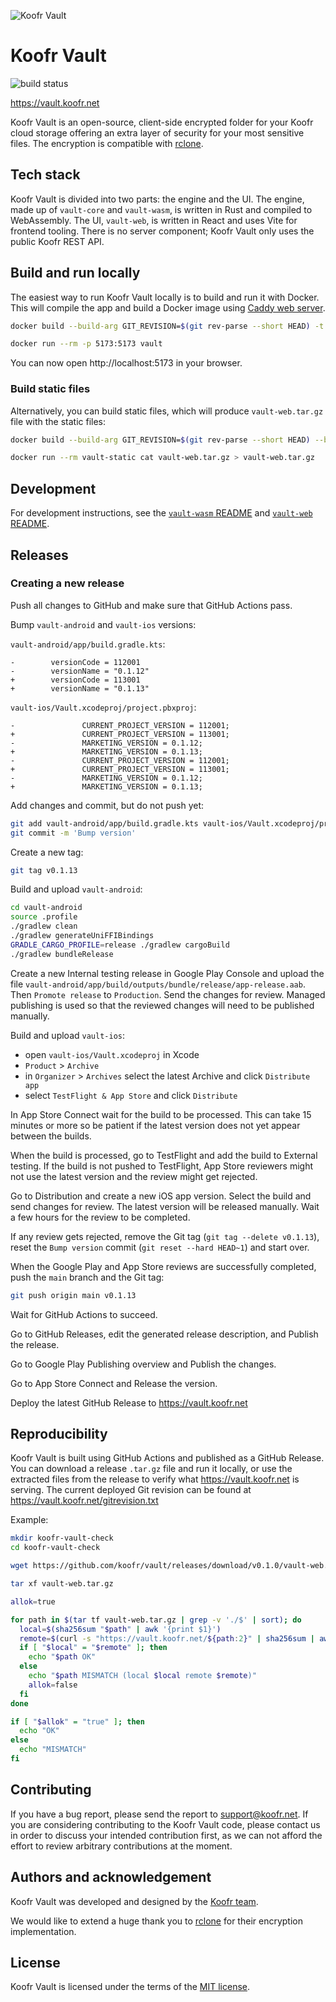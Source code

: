 ![Koofr Vault](./vault-web/src/assets/images/vault-logo.svg)

# Koofr Vault

![build status](https://github.com/koofr/vault/actions/workflows/build.yml/badge.svg)

https://vault.koofr.net

Koofr Vault is an open-source, client-side encrypted folder for your Koofr cloud storage offering an extra layer of security for your most sensitive files. The encryption is compatible with [rclone](https://rclone.org/).

## Tech stack

Koofr Vault is divided into two parts: the engine and the UI. The engine, made up of `vault-core` and `vault-wasm`, is written in Rust and compiled to WebAssembly. The UI, `vault-web`, is written in React and uses Vite for frontend tooling. There is no server component; Koofr Vault only uses the public Koofr REST API.

## Build and run locally

The easiest way to run Koofr Vault locally is to build and run it with Docker. This will compile the app and build a Docker image using [Caddy web server](https://caddyserver.com/).

```sh
docker build --build-arg GIT_REVISION=$(git rev-parse --short HEAD) -t vault .

docker run --rm -p 5173:5173 vault
```

You can now open http://localhost:5173 in your browser.

### Build static files

Alternatively, you can build static files, which will produce `vault-web.tar.gz` file with the static files:

```sh
docker build --build-arg GIT_REVISION=$(git rev-parse --short HEAD) --build-arg GIT_RELEASE=$(git describe --tags --exact-match 2> /dev/null || echo -n '') --target static-stage -t vault-static .

docker run --rm vault-static cat vault-web.tar.gz > vault-web.tar.gz
```

## Development

For development instructions, see the [`vault-wasm` README](./vault-wasm/README.md) and [`vault-web` README](./vault-web/README.md).

## Releases

### Creating a new release

Push all changes to GitHub and make sure that GitHub Actions pass.

Bump `vault-android` and `vault-ios` versions:

`vault-android/app/build.gradle.kts`:

```
-        versionCode = 112001
-        versionName = "0.1.12"
+        versionCode = 113001
+        versionName = "0.1.13"
```

`vault-ios/Vault.xcodeproj/project.pbxproj`:

```
-				CURRENT_PROJECT_VERSION = 112001;
+				CURRENT_PROJECT_VERSION = 113001;
-				MARKETING_VERSION = 0.1.12;
+				MARKETING_VERSION = 0.1.13;
-				CURRENT_PROJECT_VERSION = 112001;
+				CURRENT_PROJECT_VERSION = 113001;
-				MARKETING_VERSION = 0.1.12;
+				MARKETING_VERSION = 0.1.13;
```

Add changes and commit, but do not push yet:

```sh
git add vault-android/app/build.gradle.kts vault-ios/Vault.xcodeproj/project.pbxproj
git commit -m 'Bump version'
```

Create a new tag:

```sh
git tag v0.1.13
```

Build and upload `vault-android`:

```sh
cd vault-android
source .profile
./gradlew clean
./gradlew generateUniFFIBindings
GRADLE_CARGO_PROFILE=release ./gradlew cargoBuild
./gradlew bundleRelease
```

Create a new Internal testing release in Google Play Console and upload the file `vault-android/app/build/outputs/bundle/release/app-release.aab`. Then `Promote release` to `Production`. Send the changes for review. Managed publishing is used so that the reviewed changes will need to be published manually.

Build and upload `vault-ios`:

- open `vault-ios/Vault.xcodeproj` in Xcode
- `Product` > `Archive`
- in `Organizer` > `Archives` select the latest Archive and click `Distribute app`
- select `TestFlight & App Store` and click `Distribute`

In App Store Connect wait for the build to be processed. This can take 15 minutes or more so be patient if the latest version does not yet appear between the builds.

When the build is processed, go to TestFlight and add the build to External testing. If the build is not pushed to TestFlight, App Store reviewers might not use the latest version and the review might get rejected.

Go to Distribution and create a new iOS app version. Select the build and send changes for review. The latest version will be released manually. Wait a few hours for the review to be completed.

If any review gets rejected, remove the Git tag (`git tag --delete v0.1.13`), reset the `Bump version` commit (`git reset --hard HEAD~1`) and start over.

When the Google Play and App Store reviews are successfully completed, push the `main` branch and the Git tag:

```sh
git push origin main v0.1.13
```

Wait for GitHub Actions to succeed.

Go to GitHub Releases, edit the generated release description, and Publish the release.

Go to Google Play Publishing overview and Publish the changes.

Go to App Store Connect and Release the version.

Deploy the latest GitHub Release to https://vault.koofr.net

## Reproducibility

Koofr Vault is built using GitHub Actions and published as a GitHub Release. You can download a release `.tar.gz` file and run it locally, or use the extracted files from the release to verify what https://vault.koofr.net is serving. The current deployed Git revision can be found at https://vault.koofr.net/gitrevision.txt


Example:

```sh
mkdir koofr-vault-check
cd koofr-vault-check

wget https://github.com/koofr/vault/releases/download/v0.1.0/vault-web.tar.gz

tar xf vault-web.tar.gz

allok=true

for path in $(tar tf vault-web.tar.gz | grep -v './$' | sort); do
  local=$(sha256sum "$path" | awk '{print $1}')
  remote=$(curl -s "https://vault.koofr.net/${path:2}" | sha256sum | awk '{print $1}')
  if [ "$local" = "$remote" ]; then
    echo "$path OK"
  else
    echo "$path MISMATCH (local $local remote $remote)"
    allok=false
  fi
done

if [ "$allok" = "true" ]; then
  echo "OK"
else
  echo "MISMATCH"
fi
```

## Contributing

If you have a bug report, please send the report to [support@koofr.net](mailto:support@koofr.net). If you are considering contributing to the Koofr Vault code, please contact us in order to discuss your intended contribution first, as we can not afford the effort to review arbitrary contributions at the moment.

## Authors and acknowledgement

Koofr Vault was developed and designed by the [Koofr team](https://koofr.eu/team/).

We would like to extend a huge thank you to [rclone](https://rclone.org/) for their encryption implementation.

## License

Koofr Vault is licensed under the terms of the [MIT license](./LICENSE).
